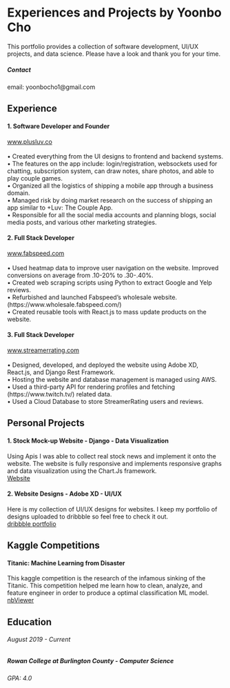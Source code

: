 <h1>Experiences and Projects by Yoonbo Cho</h1>
This portfolio provides a collection of software development, UI/UX projects, and data science. Please have a look and thank you for your time.
<h5>Contact</h5>
email: yoonbocho1@gmail.com
<h2>Experience</h2>
<h4>1. Software Developer and Founder</h4>
<a href="https://www.plusluv.co/">www.plusluv.co</a>
<br> <br>
• Created everything from the UI designs to frontend and backend systems. <br>
• The features on the app include: login/registration, websockets used for chatting, subscription system, can draw notes, share photos, and able to play couple games. <br>
• Organized all the logistics of shipping a mobile app through a business domain. <br>
• Managed risk by doing market research on the success of shipping an app similar to +Luv: The Couple App. <br>
• Responsible for all the social media accounts and planning blogs, social media posts, and various other marketing strategies. <br>
<h4>2. Full Stack Developer</h4>
<a href="https://www.fabspeed.com/">www.fabspeed.com</a>
<br> <br>
• Used heatmap data to improve user navigation on the website. 
Improved conversions on average from .10-20% to .30-.40%. <br>
• Created web scraping scripts using Python to extract Google and 
Yelp reviews. <br>
• Refurbished and launched Fabspeed’s wholesale website. 
(https://www.wholesale.fabspeed.com/) <br>
• Created reusable tools with React.js to mass update products on the website. <br>
<h4>3. Full Stack Developer</h4>
<a href="https://www.streamerrating.com/">www.streamerrating.com</a>
<br> <br>
• Designed, developed, and deployed the website using Adobe XD, 
React.js, and Django Rest Framework. <br>
• Hosting the website and database management is managed using 
AWS. <br>
• Used a third-party API for rendering profiles and fetching 
(https://www.twitch.tv/) related data. <br>
• Used a Cloud Database to store StreamerRating users and reviews.
<h2>Personal Projects</h2> 
<h4>1. Stock Mock-up Website - Django - Data Visualization</h4> 
Using Apis I was able to collect real stock news and implement it onto the website. The website is fully responsive and implements responsive graphs and data visualization using the Chart.Js framework.
<br>
<a href="http://yoonbo.pythonanywhere.com/">Website</a>
<br>
<h4>2. Website Designs - Adobe XD - UI/UX</h4>
Here is my collection of UI/UX designs for websites. I keep my portfolio of designs uploaded to dribbble so feel free to check it out.
<br>
<a href="https://dribbble.com/yoonbo1">dribbble portfolio</a>
<br>
<h2>Kaggle Competitions</h2>
<h4>Titanic: Machine Learning from Disaster</h4>
This kaggle competition is the research of the infamous sinking of the Titanic. This competition helped me learn how to clean, analyze, and feature engineer in order to produce a optimal classification ML model.
<br>
<a href="https://nbviewer.jupyter.org/github/yoonbo1/kernels/blob/main/Titanic_Notebook.ipynb">nbViewer</a>
<h2>Education</h2>
<h6>August 2019 - Current</h6>
<h5>Rowan College at Burlington County - Computer Science</h5>
  <h6>GPA: 4.0</h6>


